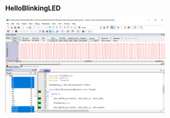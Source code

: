 
## HelloBlinkingLED
![gitHub](https://github.com/ismailTareq/embedded_systems_online_diploma_eng_Keroles/blob/main/Mastering%20RTOS/2.Free%20RTOS/FREE%20RTOS_Blinking_LED/HelloBlinkingLED.png)


